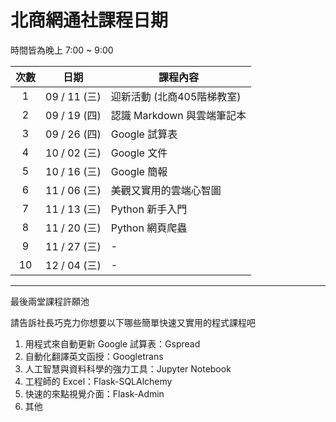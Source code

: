 北商網通社課程日期
===

時間皆為晚上 7:00 ~ 9:00 

| 次數 | 日期 | 課程內容 |
| :----: | :----: | ----------------- |
| 1 | 09 / 11 (三)| 迎新活動 (北商405階梯教室) |
| 2 | 09 / 19 (四)| 認識 Markdown 與雲端筆記本 |
| 3 | 09 / 26 (四)| Google 試算表 |
| 4 | 10 / 02 (三)| Google 文件 |
| 5 | 10 / 16 (三)| Google 簡報 |
| 6 | 11 / 06 (三)| 美觀又實用的雲端心智圖 |
| 7 | 11 / 13 (三)| Python 新手入門 |
| 8 | 11 / 20 (三)| Python 網頁爬蟲 |
| 9 | 11 / 27 (三)| - |
| 10 | 12 / 04 (三)| - |

---

最後兩堂課程許願池

請告訴社長巧克力你想要以下哪些簡單快速又實用的程式課程吧

1. 用程式來自動更新 Google 試算表：Gspread
2. 自動化翻譯英文函授：Googletrans
3. 人工智慧與資料科學的強力工具：Jupyter Notebook
4. 工程師的 Excel：Flask-SQLAlchemy
5. 快速的來點視覺介面：Flask-Admin
6. 其他
